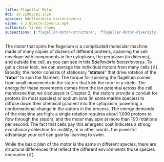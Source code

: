 ```yaml
---
title: Flagellar Motor
doi: 10.22002/D1.1526
species: Bdellovibrio bacteriovorus
video: 6_2_Bbacteriovorus.mp4
collector: Yi-Wei Chang
subsections: ['flagellar-motor-structure', 'flagellar-motor-diversity']
---
```


The motor that spins the flagellum is a complicated molecular machine made of many copies of dozens of different proteins, spanning the cell envelope with components in the cytoplasm, the periplasm (in diderms), and outside the cell, as you can see in this *Bdellovibrio bacteriovorus*. To get a closer look, we can average the individual motors from many cells (⇩). Broadly, the motor consists of stationary “**stators**” that drive rotation of the “**rotor**” to spin the filament. The torque for spinning the flagellum comes from small movements in the stators that kick the rotor in a circle. The energy for these movements comes from the ion potential across the cell membrane that we discussed in Chapter 2; the stators provide a conduit for protons (in most species) or sodium ions (in some marine species) to diffuse down their chemical gradient into the cytoplasm, powering a conformational change in the stators in the process. The energy demands of the machine are high: a single rotation requires about 1,000 protons to flow through the stators, and the motor may spin at more than 100 rotations per second. The fact that cells pay this energetic cost indicates a strong evolutionary selection for motility, or in other words, the powerful advantage your cell can gain by learning to swim.

While the basic plan of the motor is the same in different species, there are structural differences that reflect the different environments those species encounter (⇩).


